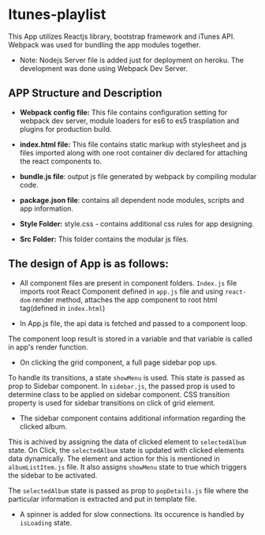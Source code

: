 # Itunes-playlist

This App utilizes Reactjs library, bootstrap framework and iTunes API.
Webpack was used for bundling the app modules together.

* Note: Nodejs Server file is added just for deployment on heroku. The development was done using Webpack Dev Server.

## APP Structure and Description
* **Webpack config file:**
    This file contains configuration setting for webpack dev server, module loaders for es6 to es5 traspilation and plugins for production build.

* **index.html file:**
    This file contains static markup with stylesheet and js files imported along with one root container div declared for attaching the react components to.

* **bundle.js file**:
    output js file generated by webpack by compiling modular code.

* **package.json file**:
    contains all dependent node modules, scripts and app information.

* **Style Folder:**
    style.css - contains additional css rules for app designing.

* **Src Folder:** This folder contains the modular js files.

## The design of App is as follows:
* All component files are present in component folders.
```Index.js``` file imports root React Component defined in ```app.js``` file and using ```react-dom``` render method, attaches the app component to root html tag(defined in ```index.html```)

* In App.js file, the api data is fetched and passed to a component loop.

The component loop result is stored in a variable and that variable is called in app's render function.

* On clicking the grid component, a full page sidebar pop ups.

To handle its transitions, a state ```showMenu``` is used. This state is passed as prop to Sidebar component. In ```sidebar.js```, the passed prop is used to determine class to be applied on sidebar component. CSS transition property is used for sidebar transitions on click of grid element.

* The sidebar component contains additional information regarding the clicked album.

This is achived by assigning the data of clicked element to ```selectedAlbum``` state. On Click, the ```selectedAlbum``` state is updated with clicked elements data dynamically. The element and action for this is mentioned in ```albumListItem.js``` file. It also assigns ```showMenu``` state to true which triggers the sidebar to be activated.

The ```selectedAlbum``` state is passed as prop to ```popDetails.js``` file where the particular information is extracted and put in template file.

* A spinner is added for slow connections. Its occurence is handled by ```isLoading``` state.
